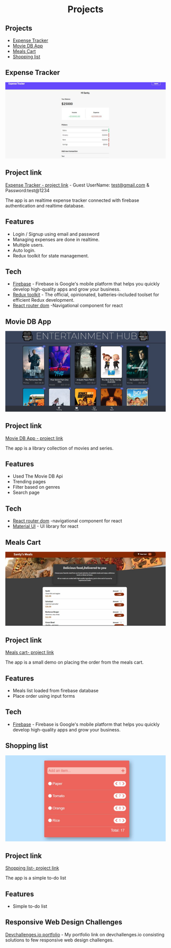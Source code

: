 <h1 align="center">Projects</h1>

## Projects

- [Expense Tracker](#tracker)
- [Movie DB App](#movies)
- [Meals Cart](#cart)
- [Shopping list](#shopping)

## Expense Tracker

![screenshot](https://github.com/Santoz98/project-description/blob/main/pro1.JPG)

## Project link

[Expense Tracker - project link](https://mean-van.surge.sh/) - Guest UserName: test@gmail.com & Password:test@1234

The app is an realtime expense tracker connected with firebase authentication and realtime database.


## Features

- Login / Signup using email and password
- Managing expenses are done in realtime.
- Multiple users.
- Auto login.
- Redux toolkit for state management.

## Tech

- [Firebase](https://firebase.google.com/) - Firebase is Google's mobile platform that helps you quickly develop high-quality apps and grow your business.
- [Redux toolkit](https://redux-toolkit.js.org/) - The official, opinionated, batteries-included toolset for efficient Redux development.
- [React router dom](https://reactrouter.com/web) -Navigational component for react

## Movie DB App

![screenshot](https://github.com/Santoz98/project-description/blob/main/pro4.JPG)

## Project link

[Movie DB App - project link](https://productive-head.surge.sh/) 

The app is a library collection of movies and series.

## Features

- Used The Movie DB Api
- Trending pages
- Filter based on genres
- Search page

## Tech

- [React router dom](https://reactrouter.com/web) -navigational component for react
- [Material UI](https://material-ui.com/) - UI library for react

## Meals Cart

![screenshot](https://github.com/Santoz98/project-description/blob/main/pro3.JPG)

## Project link

[Meals cart- project link](https://shy-tongue.surge.sh/) 

The app is a small demo on placing the order from the meals cart.

## Features

- Meals list loaded from firebase database
- Place order using input forms

## Tech

- [Firebase](https://firebase.google.com/) - Firebase is Google's mobile platform that helps you quickly develop high-quality apps and grow your business.

## Shopping list

![screenshot](https://github.com/Santoz98/project-description/blob/main/pro5.JPG)

## Project link

[Shopping list- project link](https://undesirable-pump.surge.sh/) 

The app is a simple to-do list

## Features

- Simple to-do list


## Responsive Web Design Challenges

[Devchallenges.io portfolio](https://devchallenges.io/portfolio/Santoz98) - My portfolio link on devchallenges.io consisting solutions to few responsive web design challenges.


